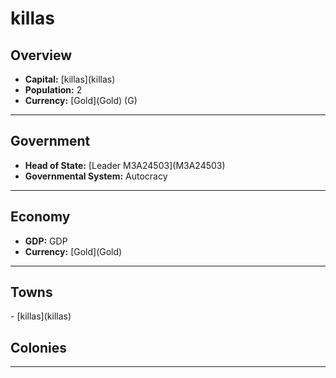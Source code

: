 # <!--NAME-->killas<!--NAME-->

## Overview

- **Capital:** [<!--CAPITAL-->killas<!--CAPITAL-->](<!--CAPITAL-->killas<!--CAPITAL-->)
- **Population:** <!--POPULATION-->2<!--POPULATION-->
- **Currency:** [<!--CURRENCY-->Gold<!--CURRENCY-->](<!--CURRENCY-->Gold<!--CURRENCY-->) (<!--CURRENCY_ABV-->G<!--CURRENCY_ABV-->)

---

## Government

- **Head of State:** [<!--LEADER_TITLE-->Leader M3A24503<!--LEADER_TITLE-->](<!--LEADER-->M3A24503<!--LEADER-->)
- **Governmental System:** <!--GOVERNMENT-->Autocracy<!--GOVERNMENT-->

---

## Economy

- **GDP:** <!--GDP-->GDP<!--GDP-->
- **Currency:** [<!--CURRENCY-->Gold<!--CURRENCY-->](<!--CURRENCY-->Gold<!--CURRENCY-->)

---

## Towns

<!--TOWNS-->- [killas](killas)<!--TOWNS-->

## Colonies

<!--COLONIES--><!--COLONIES-->

---